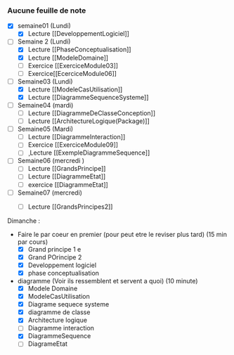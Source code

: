 ### Aucune feuille de note
- [x] semaine01 (Lundi)
	- [x] Lecture [[DeveloppementLogiciel]]
- [ ] Semaine 2 (Lundi)
	- [x] Lecture [[PhaseConceptualisation]]
	- [x] Lecture [[ModeleDomaine]]
	- [ ] Exercice [[ExerciceModule03]]
	- [ ] Exercice[[EcerciceModule06]]
- [ ] Semaine03 (Lundi)
	- [x] Lecture [[ModeleCasUtilisation]]
	- [x] Lecture [[DiagrammeSequenceSysteme]]
- [ ] Semaine04 (mardi)
	- [ ] Lecture [[DiagrammeDeClasseConception]]
	- [ ] Lecture [[ArchitectureLogique(Package)]]
- [ ] Semaine05 (Mardi)
	- [ ] Lecture [[DiagrammeInteraction]]
	- [ ] Exercice [[ExerciceModule09]]
	- [ ] ¸Lecture [[ExempleDiagrammeSequence]]
- [ ] Semaine06 (mercredi )
	- [ ] Lecture [[GrandsPrincipe]]
	- [ ] Lecture [[DiagrammeEtat]]
	- [ ] exercice [[DiagrammeEtat]]
- [ ] Semaine07 (mercredi)
	- [ ] Lecture [[GrandsPrincipes2]]



Dimanche : 
- Faire le par coeur en premier (pour peut etre le reviser plus tard) (15 min par cours)
	- [x] Grand principe 1 e
	- [x] Grand POrincipe 2 
	- [x] Developpement logiciel 
	- [x] phase conceptualisation 
- diagramme (Voir ils ressemblent et servent a quoi)  (10 minute)
	- [x] Modele Domaine 
	- [x] ModeleCasUtilisation
	- [x] Diagrame sequece systeme
	- [x] diagramme de classe 
	- [x] Architecture logique
	- [ ] Diagramme interaction 
	- [x] DiagrammeSequence 
	- [ ] DiagrameEtat
